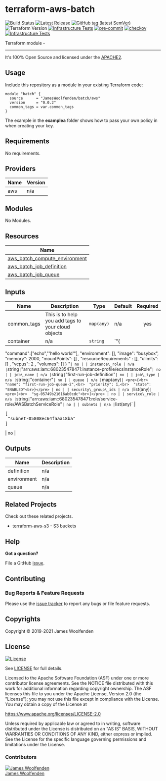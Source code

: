 # terraform-aws-batch

[![Build Status](https://github.com/JamesWoolfenden/terraform-aws-batch/workflows/Verify%20and%20Bump/badge.svg?branch=master)](https://github.com/JamesWoolfenden/terraform-aws-batch)
[![Latest Release](https://img.shields.io/github/release/JamesWoolfenden/terraform-aws-batch.svg)](https://github.com/JamesWoolfenden/terraform-aws-batch/releases/latest)
[![GitHub tag (latest SemVer)](https://img.shields.io/github/tag/JamesWoolfenden/terraform-aws-apigateway.svg?label=latest)](https://github.com/JamesWoolfenden/terraform-aws-apigateway/releases/latest)
![Terraform Version](https://img.shields.io/badge/tf-%3E%3D0.14.0-blue.svg)
[![Infrastructure Tests](https://www.bridgecrew.cloud/badges/github/JamesWoolfenden/terraform-aws-apigateway/cis_aws)](https://www.bridgecrew.cloud/link/badge?vcs=github&fullRepo=JamesWoolfenden%2Fterraform-aws-apigateway&benchmark=CIS+AWS+V1.2)
[![pre-commit](https://img.shields.io/badge/pre--commit-enabled-brightgreen?logo=pre-commit&logoColor=white)](https://github.com/pre-commit/pre-commit)
[![checkov](https://img.shields.io/badge/checkov-verified-brightgreen)](https://www.checkov.io/)
[![Infrastructure Tests](https://www.bridgecrew.cloud/badges/github/jameswoolfenden/terraform-aws-apigateway/general)](https://www.bridgecrew.cloud/link/badge?vcs=github&fullRepo=JamesWoolfenden%2Fterraform-aws-apigateway&benchmark=INFRASTRUCTURE+SECURITY)

Terraform module -

---

It's 100% Open Source and licensed under the [APACHE2](LICENSE).

## Usage

Include this repository as a module in your existing Terraform code:

```hcl
module "batch" {
  source      = "JamesWoolfenden/batch/aws"
  version     = "0.0.2"
  common_tags = var.common_tags
}
```

The example in the **examplea** folder shows how to pass your own policy in when creating your key.

<!-- BEGINNING OF PRE-COMMIT-TERRAFORM DOCS HOOK -->
## Requirements

No requirements.

## Providers

| Name | Version |
|------|---------|
| aws | n/a |

## Modules

No Modules.

## Resources

| Name |
|------|
| [aws_batch_compute_environment](https://registry.terraform.io/providers/hashicorp/aws/latest/docs/resources/batch_compute_environment) |
| [aws_batch_job_definition](https://registry.terraform.io/providers/hashicorp/aws/latest/docs/resources/batch_job_definition) |
| [aws_batch_job_queue](https://registry.terraform.io/providers/hashicorp/aws/latest/docs/resources/batch_job_queue) |

## Inputs

| Name | Description | Type | Default | Required |
|------|-------------|------|---------|:--------:|
| common\_tags | This is to help you add tags to your cloud objects | `map(any)` | n/a | yes |
| container | n/a | `string` | `"{
  \"command\":[\"echo\",\"'hello world'\"],
  \"environment\": [],
  \"image\": \"busybox\",
  \"memory\": 2000,
  \"mountPoints\": [] ,
  \"resourceRequirements\" : [],
  \"ulimits\": [] ,
  \"vcpus\": 2 ,
  \"volumes\": []
}
"` | no |
| instance\_role | n/a | `string` | `"arn:aws:iam::680235478471:instance-profile/ecsInstanceRole"` | no |
| job\_name | n/a | `string` | `"first-run-job-definition"` | no |
| job\_type | n/a | `string` | `"container"` | no |
| queue | n/a | `map(any)` | <pre>{<br>  "name": "first-run-job-queue-2",<br>  "priority": 1,<br>  "state": "ENABLED"<br>}</pre> | no |
| security\_group\_ids | n/a | `list(any)` | <pre>[<br>  "sg-05749b21616ab0cdc"<br>]</pre> | no |
| service\_role | n/a | `string` | `"arn:aws:iam::680235478471:role/service-role/AWSBatchServiceRole"` | no |
| subnets | n/a | `list(any)` | <pre>[<br>  "subnet-05808ec64faaa18ba"<br>]</pre> | no |

## Outputs

| Name | Description |
|------|-------------|
| definition | n/a |
| environment | n/a |
| queue | n/a |
<!-- END OF PRE-COMMIT-TERRAFORM DOCS HOOK -->

## Related Projects

Check out these related projects.

- [terraform-aws-s3](https://github.com/jameswoolfenden/terraform-aws-s3) - S3 buckets

## Help

**Got a question?**

File a GitHub [issue](https://github.com/JamesWoolfenden/terraform-aws-batch/issues).

## Contributing

### Bug Reports & Feature Requests

Please use the [issue tracker](https://github.com/JamesWoolfenden/terraform-aws-batch/issues) to report any bugs or file feature requests.

## Copyrights

Copyright © 2019-2021 James Woolfenden

## License

[![License](https://img.shields.io/badge/License-Apache%202.0-blue.svg)](https://opensource.org/licenses/Apache-2.0)

See [LICENSE](LICENSE) for full details.

Licensed to the Apache Software Foundation (ASF) under one
or more contributor license agreements. See the NOTICE file
distributed with this work for additional information
regarding copyright ownership. The ASF licenses this file
to you under the Apache License, Version 2.0 (the
"License"); you may not use this file except in compliance
with the License. You may obtain a copy of the License at

<https://www.apache.org/licenses/LICENSE-2.0>

Unless required by applicable law or agreed to in writing,
software distributed under the License is distributed on an
"AS IS" BASIS, WITHOUT WARRANTIES OR CONDITIONS OF ANY
KIND, either express or implied. See the License for the
specific language governing permissions and limitations
under the License.

### Contributors

[![James Woolfenden][jameswoolfenden_avatar]][jameswoolfenden_homepage]<br/>[James Woolfenden][jameswoolfenden_homepage]

[jameswoolfenden_homepage]: https://github.com/jameswoolfenden
[jameswoolfenden_avatar]: https://github.com/jameswoolfenden.png?size=150
[github]: https://github.com/jameswoolfenden
[linkedin]: https://www.linkedin.com/in/jameswoolfenden/
[twitter]: https://twitter.com/JimWoolfenden
[share_twitter]: https://twitter.com/intent/tweet/?text=terraform-aws-batch&url=https://github.com/JamesWoolfenden/terraform-aws-batch
[share_linkedin]: https://www.linkedin.com/shareArticle?mini=true&title=terraform-aws-batch&url=https://github.com/JamesWoolfenden/terraform-aws-batch
[share_reddit]: https://reddit.com/submit/?url=https://github.com/JamesWoolfenden/terraform-aws-batch
[share_facebook]: https://facebook.com/sharer/sharer.php?u=https://github.com/JamesWoolfenden/terraform-aws-batch
[share_email]: mailto:?subject=terraform-aws-batch&body=https://github.com/JamesWoolfenden/terraform-aws-batch
